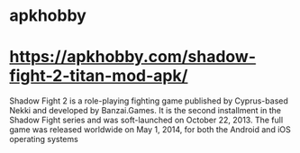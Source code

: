 # apkhobby
# https://apkhobby.com/shadow-fight-2-titan-mod-apk/

Shadow Fight 2 is a role-playing fighting game published by Cyprus-based Nekki and developed by Banzai.Games. It is the second installment in the Shadow Fight series and was soft-launched on October 22, 2013. The full game was released worldwide on May 1, 2014, for both the Android and iOS operating systems
